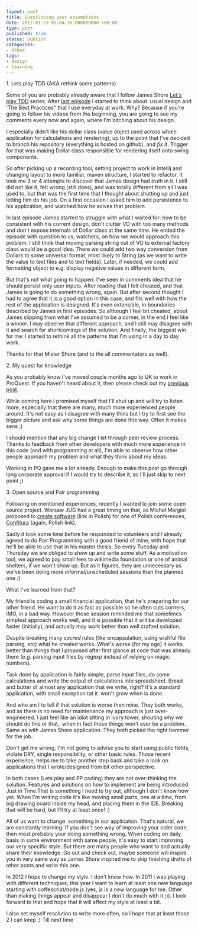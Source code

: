 ```yaml
---
layout: post
title: Questioning your assumptions
date: 2012-01-23 02:04:36.000000000 +00:00
type: post
published: true
status: publish
categories:
- Other
tags:
- design
- learning
---
```

<p>1. Lets play TDD (AKA rethink some patterns)</p>
<p>Some of you are probably already aware that I follow James Shore <a title="James Shore Lets play TDD series" href="http://jamesshore.com/Blog/Lets-Play/" target="_blank">Let's play TDD</a> series. After <a title="James Shore - Lets play TDD ep 159" href="http://jamesshore.com/Blog/Lets-Play/Episode-159.html" target="_blank">last episode</a> I started to think about  usual design and 'The Best Practices" that I use everyday at work. Why? Because if you're going to follow his videos from the beginning, you are going to see my comments every now and again, where I'm bitching about his design.</p>
<p>I especially didn't like his dollar class (value object used across whole application for calculations and rendering), up to the point that I've decided to branch his repository (everything is hosted on github), and <em>fix it</em>. Trigger for that was making Dollar class responsible for rendering itself onto swing components.</p>
<p>So after picking up a recording tool, setting project to work in Intellij and changing layout to more familiar, maven structure, I started to refactor. It took me 3 or 4 attempts to discover that James design had <em>truth</em> in it. I still did not like it, felt wrong (still does), and was totally different from all I was used to, but that was the first time that I thought about shutting up and just letting him do his job. On a first occasion I asked him to add persistence to his application, and watched how he solves that problem.</p>
<p>In last episode James started to struggle with what I waited for: how to be consistent with his current design, don't clutter VO with too many methods and don't expose internals of Dollar class at the same time. He ended the episode with question to us, watchers, on how we would approach this problem. I still think that moving parsing string out of VO to external factory class would be a good idea. There we could add two way conversion from Dollars to some universal format, most likely to String (as we want to write the value to text files and to text fields). Later, if needed, we could add formatting object to e.g. display negative values in different form.</p>
<p>But that's not what going to happen. I've seen in comments idea that he should persist only user inputs. After reading that I felt cheated, and that James is going to do something wrong, again. But after second thought I had to agree that it is a good option in this case, and fits well with how the rest of the application is designed. It's even extensible, in boundaries described by James in first episodes. So although I feel bit cheated, about James slipping from what I've assumed to be a corner, in the end I feel like a winner. I may observe that different approach, and I still may disagree with it and search for shortcomings of the solution. And finally, the biggest win for me: I started to rethink all the patterns that I'm using in a day to day work.</p>
<p>Thanks for that Mister Shore (and to the all commentators as well).</p>
<p>2. My quest for knowledge</p>
<p>As you probably know I've moved couple months ago to UK to work in ProQuest. If you haven't heard about it, then please check out my <a title="What I’m doing in UK" href="http://mgruca.wordpress.com/2011/11/20/what-im-doing-in-uk/" target="_blank">previous post</a>.</p>
<p>While coming here I promised myself that I'll shut up and will try to listen more, especially that there are many, much more experienced people around. It's not easy as I disagree with many thins but I try to first see the bigger picture and ask why some things are done this way. Often it makes sens ;)</p>
<p>I should mention that any big change I let through peer review process. Thanks to feedback from other developers with much more experience in this code (and with programming at all), I'm able to observe how other people approach my problem and what they think about my ideas.</p>
<p>Working in PQ gave me a lot already. Enough to make this post go through long corporate approval if I would try to describe it, so I'll just skip to next point ;)</p>
<p>3. Open source and Pair programming</p>
<p>Following on mentioned experiences, recently I wanted to join some open source project. Warsaw JUG had a great timing on that, as Michał Margiel proposed to <a title="WJUG - confitura software" href="http://groups.google.com/group/warszawa-jug/browse_thread/thread/785f3175ab3c7da6" target="_blank">create software</a> (link in Polish) for one of Polish conferences, <a title="Confitura conference" href="http://confitura.pl/" target="_blank">Confitura</a> (again, Polish link).</p>
<p>Sadly it took some time before he responded to volunteers and I already agreed to do Pair Programming with a good friend of mine, with hope that he'll be able to use that in his master thesis. So every Tuesday and Thursday we are obliged to show up and write some stuff. As a motivation tool, we agreed to pay small fees to wikimedia foundation or one of animal shelters, if we won't show up. But as it figures, they are unnecessary as we've been doing more informal/unscheduled sessions than the planned one :)</p>
<p>What I've learned from that?</p>
<p>My friend is coding a small financial application, that he's preparing for our other friend. He want to do it as fast as possible so he often cuts corners, IMO, in a bad way. However those session reminded me that sometimes simplest approach works well, and it is possible that it will be developed faster (initially), and actually may work better than well crafted solution.</p>
<p>Despite breaking many <em>sacred</em> rules (like encapsulation, using wishful file parsing, etc) what he created works. What's worse (for my ego) it works better than things that I proposed after first glance at code that was already there (e.g. parsing input files by regexp instead of relying on magic numbers).</p>
<p>Task done by application is fairly simple, parse input files, do some calculations and write the output of calculations into spreadsheet. Bread and butter of almost any application that we write, right? It's a standard application, with small exception tat it  won't grow when is done.</p>
<p>And who am I to tell if that solution is worse then mine. They both works, and as there is no need for maintenance my approach is just over-engineered. I just feel like an idiot sitting in ivory tower, shouting why we should do this or that,  when in fact those things won't ever be a problem. Same as with James Shore application. They both picked the right hammer for the job.</p>
<p>Don't get me wrong, I'm not going to advise you to start using public fields, violate DRY, single responsibility, or other basic rules. Those recent experience, helps me to take another step back and take a look on applications that I wrote/designed from bit other perspective.</p>
<p>In both cases (Lets play and PP coding) they are not over-thinking the solution. Features and solutions on how to implement are being introduced Just in Time.That is something I need to try out, although I don't know how yet. When I'm writing code it's like moving small parts, one at a time, from big drawing board inside my head, and placing them in the IDE. Breaking that will be hard, but I'll try at least once! :)</p>
<p>All of us want to change  something in our application. That's natural, we are constantly learning. If you don't see way of improving your older code, then most probably your doing something wrong. When coding on daily basis in same environment with same people, it's easy to start improving our very specific style. But there are many people who want to and actually share their knowledge. Go out and check out, maybe someone will inspire you in very same way as James Shore inspired me to skip finishing drafts of other posts and write this one.</p>
<p>In 2012 I hope to change my style. I don't know how. In 2011 I was playing with different techniques, this year I want to learn at least one new language starting with coffescript/node.js (yes, js is a new language for me. Other than making things appear and disappear I don't do much with it ;)). I look forward to that and hope that it will affect my style at least a bit.</p>
<p>I also set myself resolution to write more often, so I hope that at least those 2 I can keep :) Till next time</p>
